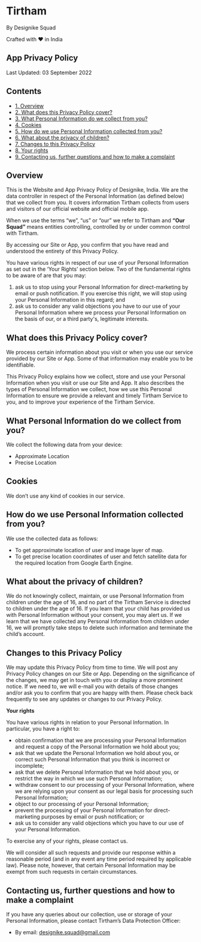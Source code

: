 # **Tirtham**
By Designike Squad

Crafted with ❤️ in India

## **App Privacy Policy**
Last Updated: 03 September 2022
## **Contents**
- [1. Overview](#overview)
- [2. What does this Privacy Policy cover?](#What-does-this-Privacy-Policy-cover)
- [3. What Personal Information do we collect from you?](#What-Personal-Information-do-we-collect-from-you)
- [4. Cookies](#Cookies)
- [5. How do we use Personal Information collected from you?](#How-do-we-use-Personal-Information-collected-from-you)
- [6. What about the privacy of children?](#What-about-the-privacy-of-children)
- [7. Changes to this Privacy Policy](#Changes-to-this-Privacy-Policy)
- [8. Your rights](#Your-rights)
- [9. Contacting us, further questions and how to make a complaint](#Contacting-us-further-questions-and-how-to-make-a-complaint)
## **Overview**
This is the Website and App Privacy Policy of Designike, India. We are the data controller in respect of the Personal Information (as defined below) that we collect from you. It covers information Tirtham collects from users and visitors of our official website and official mobile app.

When we use the terms “we”, “us” or “our” we refer to Tirtham and **“Our Squad”** means entities controlling, controlled by or under common control with Tirtham.

By accessing our Site or App, you confirm that you have read and understood the entirety of this Privacy Policy.

You have various rights in respect of our use of your Personal Information as set out in the ‘Your Rights’ section below. Two of the fundamental rights to be aware of are that you may:

1. ask us to stop using your Personal Information for direct-marketing by email or push notification. If you exercise this right, we will stop using your Personal Information in this regard; and
1. ask us to consider any valid objections you have to our use of your Personal Information where we process your Personal Information on the basis of our, or a third party's, legitimate interests.

## **What does this Privacy Policy cover?**
We process certain information about you visit or when you use our service provided by our Site or App. Some of that information may enable you to be identifiable.

This Privacy Policy explains how we collect, store and use your Personal Information when you visit or use our Site and App. It also describes the types of Personal Information we collect, how we use this Personal Information to ensure we provide a relevant and timely Tirtham Service to you, and to improve your experience of the Tirtham Service.

## **What Personal Information do we collect from you?**
We collect the following data from your device:
  - Approximate Location
  - Precise Location

## **Cookies**
We don’t use any kind of cookies in our service.

## **How do we use Personal Information collected from you?**
We use the collected data as follows:
  - To get approximate location of user and image layer of map.
  - To get precise location coordinates of user and fetch satellite data for the required location from Google Earth Engine.

## **What about the privacy of children?**
We do not knowingly collect, maintain, or use Personal Information from children under the age of 16, and no part of the Tirtham Service is directed to children under the age of 16. If you learn that your child has provided us with Personal Information without your consent, you may alert us. If we learn that we have collected any Personal Information from children under 16, we will promptly take steps to delete such information and terminate the child’s account.

## **Changes to this Privacy Policy**
We may update this Privacy Policy from time to time. We will post any Privacy Policy changes on our Site or App. Depending on the significance of the changes, we may get in touch with you or display a more prominent notice. If we need to, we will e-mail you with details of those changes and/or ask you to confirm that you are happy with them. Please check back frequently to see any updates or changes to our Privacy Policy.

**Your rights**

You have various rights in relation to your Personal Information. In particular, you have a right to:

- obtain confirmation that we are processing your Personal Information and request a copy of the Personal Information we hold about you;
- ask that we update the Personal Information we hold about you, or correct such Personal Information that you think is incorrect or incomplete;
- ask that we delete Personal Information that we hold about you, or restrict the way in which we use such Personal Information;
- withdraw consent to our processing of your Personal Information, where we are relying upon your consent as our legal basis for processing such Personal Information;
- object to our processing of your Personal Information;
- prevent the processing of your Personal Information for direct-marketing purposes by email or push notification; or
- ask us to consider any valid objections which you have to our use of your Personal Information.

To exercise any of your rights, please contact us.

We will consider all such requests and provide our response within a reasonable period (and in any event any time period required by applicable law). Please note, however, that certain Personal Information may be exempt from such requests in certain circumstances.
## **Contacting us, further questions and how to make a complaint**
If you have any queries about our collection, use or storage of your Personal Information, please contact Tirtham’s Data Protection Officer:

- By email: designike.squad@gmail.com
